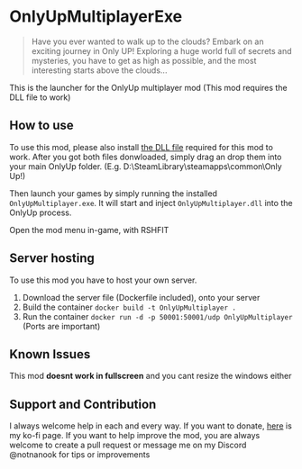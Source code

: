 # OnlyUpMultiplayerExe
> Have you ever wanted to walk up to the clouds? Embark on an exciting journey in Only UP! Exploring a huge world full of secrets and mysteries, you have to get as high as possible, and the most interesting starts above the clouds...

This is the launcher for the OnlyUp multiplayer mod (This mod requires the DLL file to work)

## How to use
To use this mod, please also install [the DLL file](https://github.com/NotNanook/OnlyUpMultiplayerDLL) required for this mod to work.
After you got both files donwloaded, simply drag an drop them into your main OnlyUp folder. (E.g. D:\SteamLibrary\steamapps\common\Only Up!)

Then launch your games by simply running the installed `OnlyUpMultiplayer.exe`. It will start and inject `OnlyUpMultiplayer.dll` into the OnlyUp process.

Open the mod menu in-game, with RSHFIT

## Server hosting
To use this mod you have to host your own server. 
1. Download the server file (Dockerfile included), onto your server
2. Build the container `docker build -t OnlyUpMultiplayer .`
3. Run the container `docker run -d -p 50001:50001/udp OnlyUpMultiplayer` (Ports are important)

## Known Issues
This mod **doesnt work in fullscreen** and you cant resize the windows either

## Support and Contribution
I always welcome help in each and every way. If you want to donate, [here](https://ko-fi.com/notnanook) is my ko-fi page. If you want to help improve the mod, you are always welcome to create a pull request or message me on my Discord @notnanook for tips or improvements
